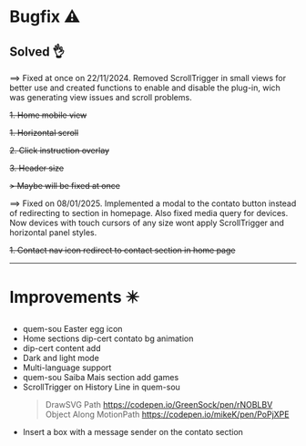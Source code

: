 # Bugfix :warning: #

## Solved :ok_hand: ##

&xrArr; Fixed at once on 22/11/2024. Removed ScrollTrigger in small views for better use and created functions to enable and disable the plug-in, wich was generating view issues and scroll problems.  

~~1. Home mobile view~~
    
   ~~1. Horizontal scroll~~ 
    
   ~~2. Click instruction overlay~~
    
   ~~3. Header size~~
    
   ~~> Maybe will be fixed at once~~

&xrArr; Fixed on 08/01/2025. Implemented a modal to the contato button instead of redirecting to section in homepage. Also fixed media query for devices. Now devices with touch cursors of any size wont apply ScrollTrigger and horizontal panel styles.

~~1. Contact nav icon redirect to contact section in home page~~

---

# Improvements :eight_pointed_black_star: #

* quem-sou Easter egg icon
* Home sections dip-cert contato bg animation 
* dip-cert content add
* Dark and light mode
* Multi-language support 
* quem-sou Saiba Mais section add games  
* ScrollTrigger on History Line in quem-sou
    > DrawSVG Path https://codepen.io/GreenSock/pen/rNOBLBV
    > Object Along MotionPath https://codepen.io/mikeK/pen/PoPjXPE
* Insert a box with a message sender on the contato section 
